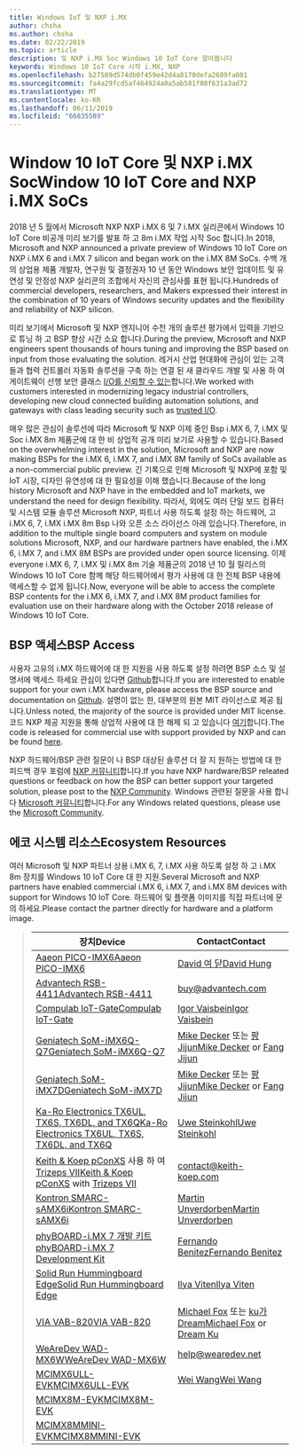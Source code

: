 ```yaml
---
title: Windows IoT 및 NXP i.MX
author: chsha
ms.author: chsha
ms.date: 02/22/2019
ms.topic: article
description: 및 NXP i.MX Soc Windows 10 IoT Core 알아봅니다
keywords: Windows 10 IoT Core 시작 i.MX, NXP
ms.openlocfilehash: b27589d574db0f459e42d4a8170defa2689fa001
ms.sourcegitcommit: fa4a29fcd5af464924a0a5ab581f08f631a3ad72
ms.translationtype: MT
ms.contentlocale: ko-KR
ms.lasthandoff: 06/11/2019
ms.locfileid: "66835589"
---
```

# <a name="window-10-iot-core-and-nxp-imx-socs"></a><span data-ttu-id="6084b-104">Window 10 IoT Core 및 NXP i.MX Soc</span><span class="sxs-lookup"><span data-stu-id="6084b-104">Window 10 IoT Core and NXP i.MX SoCs</span></span>

<span data-ttu-id="6084b-105">2018 년 5 월에서 Microsoft NXP NXP i.MX 6 및 7 i.MX 실리콘에서 Windows 10 IoT Core 비공개 미리 보기를 발표 하 고 8m i.MX 작업 시작 Soc 합니다.</span><span class="sxs-lookup"><span data-stu-id="6084b-105">In 2018, Microsoft and NXP announced a private preview of Windows 10 IoT Core on NXP i.MX 6 and i.MX 7 silicon and began work on the i.MX 8M SoCs.</span></span> <span data-ttu-id="6084b-106">수백 개의 상업용 제품 개발자, 연구원 및 결정권자 10 년 동안 Windows 보안 업데이트 및 유연성 및 안정성 NXP 실리콘의 조합에서 자신의 관심사를 표현 됩니다.</span><span class="sxs-lookup"><span data-stu-id="6084b-106">Hundreds of commercial developers, researchers, and Makers expressed their interest in the combination of 10 years of Windows security updates and the flexibility and reliability of NXP silicon.</span></span> 
 
<span data-ttu-id="6084b-107">미리 보기에서 Microsoft 및 NXP 엔지니어 수천 개의 솔루션 평가에서 입력을 기반으로 튜닝 하 고 BSP 향상 시간 소요 합니다.</span><span class="sxs-lookup"><span data-stu-id="6084b-107">During the preview, Microsoft and NXP engineers spent thousands of hours tuning and improving the BSP based on input from those evaluating the solution.</span></span> <span data-ttu-id="6084b-108">레거시 산업 현대화에 관심이 있는 고객 들과 협력 컨트롤러 자동화 솔루션을 구축 하는 연결 된 새 클라우드 개발 및 사용 하 여 게이트웨이 선행 보안 클래스 [I/O를 신뢰할 수 있는](https://blogs.windows.com/windowsexperience/2018/04/24/trusted-cyber-physical-systems-looks-to-protect-your-critical-infrastructure-from-modern-threats-in-the-world-of-iot/#A0WkfgLBpgbLaFe3.97)합니다.</span><span class="sxs-lookup"><span data-stu-id="6084b-108">We worked with customers interested in modernizing legacy industrial controllers, developing new cloud connected building automation solutions, and gateways with class leading security such as [trusted I/O](https://blogs.windows.com/windowsexperience/2018/04/24/trusted-cyber-physical-systems-looks-to-protect-your-critical-infrastructure-from-modern-threats-in-the-world-of-iot/#A0WkfgLBpgbLaFe3.97).</span></span>
 
<span data-ttu-id="6084b-109">매우 많은 관심이 솔루션에 따라 Microsoft 및 NXP 이제 중인 Bsp i.MX 6, 7, i.MX 및 Soc i.MX 8m 제품군에 대 한 비 상업적 공개 미리 보기로 사용할 수 있습니다.</span><span class="sxs-lookup"><span data-stu-id="6084b-109">Based on the overwhelming interest in the solution, Microsoft and NXP are now making BSPs for the i.MX 6, i.MX 7, and i.MX 8M family of SoCs available as a non-commercial public preview.</span></span> <span data-ttu-id="6084b-110">긴 기록으로 인해 Microsoft 및 NXP에 포함 및 IoT 시장, 디자인 유연성에 대 한 필요성을 이해 했습니다.</span><span class="sxs-lookup"><span data-stu-id="6084b-110">Because of the long history Microsoft and NXP have in the embedded and IoT markets, we understand the need for design flexibility.</span></span> <span data-ttu-id="6084b-111">따라서, 외에도 여러 단일 보드 컴퓨터 및 시스템 모듈 솔루션 Microsoft NXP, 파트너 사용 하도록 설정 하는 하드웨어, 고 i.MX 6, 7, i.MX i.MX 8m Bsp 나와 오픈 소스 라이선스 아래 있습니다.</span><span class="sxs-lookup"><span data-stu-id="6084b-111">Therefore, in addition to the multiple single board computers and system on module solutions Microsoft, NXP, and our hardware partners have enabled, the i.MX 6, i.MX 7, and i.MX 8M BSPs are provided under open source licensing.</span></span> <span data-ttu-id="6084b-112">이제 everyone i.MX 6, 7, i.MX 및 i.MX 8m 기술 제품군의 2018 년 10 월 릴리스의 Windows 10 IoT Core 함께 해당 하드웨어에서 평가 사용에 대 한 전체 BSP 내용에 액세스할 수 없게 됩니다.</span><span class="sxs-lookup"><span data-stu-id="6084b-112">Now, everyone will be able to access the complete BSP contents for the i.MX 6, i.MX 7, and i.MX 8M product families for evaluation use on their hardware along with the October 2018 release of Windows 10 IoT Core.</span></span>


## <a name="bsp-access"></a><span data-ttu-id="6084b-113">BSP 액세스</span><span class="sxs-lookup"><span data-stu-id="6084b-113">BSP Access</span></span>

<span data-ttu-id="6084b-114">사용자 고유의 i.MX 하드웨어에 대 한 지원을 사용 하도록 설정 하려면 BSP 소스 및 설명서에 액세스 하세요 관심이 있다면 [Github]( https://github.com/ms-iot/imx-iotcore)합니다.</span><span class="sxs-lookup"><span data-stu-id="6084b-114">If you are interested to enable support for your own i.MX hardware, please access the BSP source and documentation on [Github]( https://github.com/ms-iot/imx-iotcore).</span></span> <span data-ttu-id="6084b-115">설명이 없는 한, 대부분의 원본 MIT 라이선스로 제공 됩니다.</span><span class="sxs-lookup"><span data-stu-id="6084b-115">Unless noted, the majority of the source is provided under MIT license.</span></span> <span data-ttu-id="6084b-116">코드 NXP 제공 지원을 통해 상업적 사용에 대 한 해제 되 고 있습니다 [여기](https://www.nxp.com/support/developer-resources/evaluation-and-development-boards/i.mx-evaluation-and-development-boards/i.mx-software-and-development-tool:IMX-SW)합니다.</span><span class="sxs-lookup"><span data-stu-id="6084b-116">The code is released for commercial use with support provided by NXP and can be found [here](https://www.nxp.com/support/developer-resources/evaluation-and-development-boards/i.mx-evaluation-and-development-boards/i.mx-software-and-development-tool:IMX-SW).</span></span>

<span data-ttu-id="6084b-117">NXP 하드웨어/BSP 관련 질문이 나 BSP 대상된 솔루션 더 잘 지 원하는 방법에 대 한 피드백 경우 포럼에 [NXP 커뮤니티](https://community.nxp.com/community/imx/content?filterID=contentstatus%5Bpublished%5D%7Ecategory%5Bwindows%5D)합니다.</span><span class="sxs-lookup"><span data-stu-id="6084b-117">If you have NXP hardware/BSP releated questions or feedback on how the BSP can better support your targeted solution, please post to the [NXP Community](https://community.nxp.com/community/imx/content?filterID=contentstatus%5Bpublished%5D%7Ecategory%5Bwindows%5D).</span></span> <span data-ttu-id="6084b-118">Windows 관련된 질문을 사용 합니다 [Microsoft 커뮤니티](https://social.msdn.microsoft.com/forums/en-US/home?forum=WindowsIoT)합니다.</span><span class="sxs-lookup"><span data-stu-id="6084b-118">For any Windows related questions, please use the [Microsoft Community](https://social.msdn.microsoft.com/forums/en-US/home?forum=WindowsIoT).</span></span>


## <a name="ecosystem-resources"></a><span data-ttu-id="6084b-119">에코 시스템 리소스</span><span class="sxs-lookup"><span data-stu-id="6084b-119">Ecosystem Resources</span></span>

<span data-ttu-id="6084b-120">여러 Microsoft 및 NXP 파트너 상용 i.MX 6, 7, i.MX 사용 하도록 설정 하 고 i.MX 8m 장치를 Windows 10 IoT Core 대 한 지원.</span><span class="sxs-lookup"><span data-stu-id="6084b-120">Several Microsoft and NXP partners have enabled commercial i.MX 6, i.MX 7, and i.MX 8M devices with support for Windows 10 IoT Core.</span></span> <span data-ttu-id="6084b-121">하드웨어 및 플랫폼 이미지를 직접 파트너에 문의 하세요.</span><span class="sxs-lookup"><span data-stu-id="6084b-121">Please contact the partner directly for hardware and a platform image.</span></span>


> | <span data-ttu-id="6084b-122">장치</span><span class="sxs-lookup"><span data-stu-id="6084b-122">Device</span></span> | <span data-ttu-id="6084b-123">Contact</span><span class="sxs-lookup"><span data-stu-id="6084b-123">Contact</span></span> |
> |-------|------|
> | [<span data-ttu-id="6084b-124">Aaeon PICO-IMX6</span><span class="sxs-lookup"><span data-stu-id="6084b-124">Aaeon PICO-IMX6</span></span>](https://www.aaeon.com/en/p/pico-itx-boards-pico-imx6/) | [<span data-ttu-id="6084b-125">David 여 닫</span><span class="sxs-lookup"><span data-stu-id="6084b-125">David Hung</span></span>](mailto:davidhung@aaeon.com.tw) |
> | [<span data-ttu-id="6084b-126">Advantech RSB-4411</span><span class="sxs-lookup"><span data-stu-id="6084b-126">Advantech RSB-4411</span></span>](http://www.advantech.com/products/single_board_computer/rsb-4411/mod_d3901250-b0a0-4a5f-9762-b26fa0c36858) | [buy@advantech.com](mailto:buy@advantech.com) |
> | [<span data-ttu-id="6084b-127">Compulab IoT-Gate</span><span class="sxs-lookup"><span data-stu-id="6084b-127">Compulab IoT-Gate</span></span>](https://www.compulab.com/products/iot-gateways/iot-gate-imx7-nxp-i-mx-7-internet-of-things-gateway/) | [<span data-ttu-id="6084b-128">Igor Vaisbein</span><span class="sxs-lookup"><span data-stu-id="6084b-128">Igor Vaisbein</span></span>](mailto:igor@compulab.co.il) | 
> | [<span data-ttu-id="6084b-129">Geniatech SoM-iMX6Q-Q7</span><span class="sxs-lookup"><span data-stu-id="6084b-129">Geniatech SoM-iMX6Q-Q7</span></span>](https://www.geniatech.com/product/som-imx6q-q7/) | <span data-ttu-id="6084b-130">[Mike Decker](mailto:mike.decker@geniatech.com) 또는 [팡 Jijun](mailto:Fjj@geniatech.com)</span><span class="sxs-lookup"><span data-stu-id="6084b-130">[Mike Decker](mailto:mike.decker@geniatech.com) or [Fang Jijun](mailto:Fjj@geniatech.com)</span></span> |
> | [<span data-ttu-id="6084b-131">Geniatech SoM-iMX7D</span><span class="sxs-lookup"><span data-stu-id="6084b-131">Geniatech SoM-iMX7D</span></span>](https://www.geniatech.com/product/som-imx7d/) | <span data-ttu-id="6084b-132">[Mike Decker](mailto:mike.decker@geniatech.com) 또는 [팡 Jijun](mailto:Fjj@geniatech.com)</span><span class="sxs-lookup"><span data-stu-id="6084b-132">[Mike Decker](mailto:mike.decker@geniatech.com) or [Fang Jijun](mailto:Fjj@geniatech.com)</span></span> |
> | [<span data-ttu-id="6084b-133">Ka-Ro Electronics TX6UL, TX6S, TX6DL, and TX6Q</span><span class="sxs-lookup"><span data-stu-id="6084b-133">Ka-Ro Electronics TX6UL, TX6S, TX6DL, and TX6Q</span></span>](https://www.karo-electronics.de/tx-standard.html?&L=1) | [<span data-ttu-id="6084b-134">Uwe Steinkohl</span><span class="sxs-lookup"><span data-stu-id="6084b-134">Uwe Steinkohl</span></span>](mailto:us@karo-electronics.de) |
> | <span data-ttu-id="6084b-135">[Keith & Koep pConXS](https://keith-koep.com/de/produkte/produkte-baseboards/pconxs-baseboard-vollausstattung-technische-daten/) 사용 하 여 [Trizeps VII](https://keith-koep.com/de/produkte/produkte-trizeps/trizeps-vii-technische-daten-imx6/)</span><span class="sxs-lookup"><span data-stu-id="6084b-135">[Keith & Koep pConXS](https://keith-koep.com/de/produkte/produkte-baseboards/pconxs-baseboard-vollausstattung-technische-daten/) with [Trizeps VII](https://keith-koep.com/de/produkte/produkte-trizeps/trizeps-vii-technische-daten-imx6/)</span></span> | [contact@keith-koep.com](mailto:contact@keith-koep.com) |
> | [<span data-ttu-id="6084b-136">Kontron SMARC-sAMX6i</span><span class="sxs-lookup"><span data-stu-id="6084b-136">Kontron SMARC-sAMX6i</span></span>](https://www.kontron.com/products/boards-and-standard-form-factors/smarc/smarc-samx6i.html) | [<span data-ttu-id="6084b-137">Martin Unverdorben</span><span class="sxs-lookup"><span data-stu-id="6084b-137">Martin Unverdorben</span></span>](mailto:martin.unverdorben@kontron.com) |
> | [<span data-ttu-id="6084b-138">phyBOARD-i.MX 7 개발 키트</span><span class="sxs-lookup"><span data-stu-id="6084b-138">phyBOARD-i.MX 7 Development Kit</span></span>](https://phytec.com/product/phyboard-imx7-development-kit/) | [<span data-ttu-id="6084b-139">Fernando Benitez</span><span class="sxs-lookup"><span data-stu-id="6084b-139">Fernando Benitez</span></span>](mailto:sales@phytec.com) |
> | [<span data-ttu-id="6084b-140">Solid Run Hummingboard Edge</span><span class="sxs-lookup"><span data-stu-id="6084b-140">Solid Run Hummingboard Edge</span></span>](https://www.solid-run.com/imx6-win-10-iot-core/) | [<span data-ttu-id="6084b-141">Ilya Viten</span><span class="sxs-lookup"><span data-stu-id="6084b-141">Ilya Viten</span></span>](mailto:ilya@solid-run.com) |
> | [<span data-ttu-id="6084b-142">VIA VAB-820</span><span class="sxs-lookup"><span data-stu-id="6084b-142">VIA VAB-820</span></span>](https://www.viaembeddedstore.com/shop/boards/vab-820/) | <span data-ttu-id="6084b-143">[Michael Fox](mailto:MichaelFox@via.com.tw) 또는 [ku가 Dream](mailto:dreamku@via.com.tw)</span><span class="sxs-lookup"><span data-stu-id="6084b-143">[Michael Fox](mailto:MichaelFox@via.com.tw) or [Dream Ku](mailto:dreamku@via.com.tw)</span></span> |
> | [<span data-ttu-id="6084b-144">WeAreDev WAD-MX6W</span><span class="sxs-lookup"><span data-stu-id="6084b-144">WeAreDev WAD-MX6W</span></span>](http://www.wearedev.net/?mod=wadmx6w) | [help@wearedev.net](mailto:help@wearedev.net) |
> | [<span data-ttu-id="6084b-145">MCIMX6ULL-EVK</span><span class="sxs-lookup"><span data-stu-id="6084b-145">MCIMX6ULL-EVK</span></span>](https://www.nxp.com/products/processors-and-microcontrollers/arm-based-processors-and-mcus/i.mx-applications-processors/i.mx-6-processors/evaluation-kit-for-the-i.mx-6ull-and-6ulz-applications-processor:MCIMX6ULL-EVK) | [<span data-ttu-id="6084b-146">Wei Wang</span><span class="sxs-lookup"><span data-stu-id="6084b-146">Wei Wang</span></span>](mailto:Wei.A.Wang@nxp.com) |
> | [<span data-ttu-id="6084b-147">MCIMX8M-EVK</span><span class="sxs-lookup"><span data-stu-id="6084b-147">MCIMX8M-EVK</span></span>](https://www.nxp.com/support/developer-resources/software-development-tools/i.mx-developer-resources/evaluation-kit-for-the-i.mx-8m-applications-processor:MCIMX8M-EVK) |  |
> | [<span data-ttu-id="6084b-148">MCIMX8MMINI-EVK</span><span class="sxs-lookup"><span data-stu-id="6084b-148">MCIMX8MMINI-EVK</span></span>](http://www.nxp.com/imx8mminievk) | []() |
